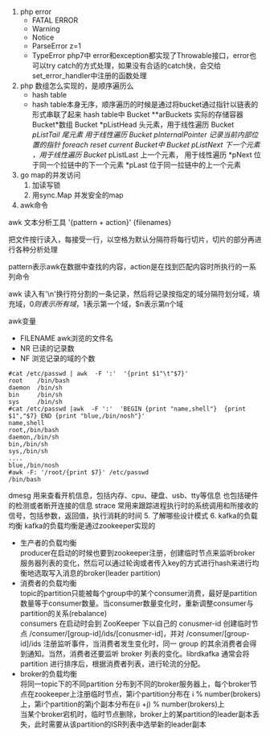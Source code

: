 1. php error
    * FATAL ERROR
    * Warning
    * Notice
    * ParseError  z=1
    * TypeError
   php7中 error和exception都实现了Throwable接口，error也可以try catch的方式处理，如果没有合适的catch快，会交给set_error_handler中注册的函数处理
2. php 数组怎么实现的，是顺序遍历么
   * hash table
   * hash table本身无序，顺序遍历的时候是通过将bucket通过指针以链表的形式串联了起来
    hash table中
    Bucket *\*arBuckets 实际的存储容器 Bucket\*数组
    Bucket *pListHead 头元素，用于线性遍历
    Bucket *pListTail 尾元素  用于线性遍历
    Bucket *pInternalPointer 记录当前内部位置的指针 foreach  reset current
    Bucket中 
      Bucket* pListNext 下一个元素 ，用于线性遍历
      Bucket* pListLast 上一个元素， 用于线性遍历
              *pNext 位于同一个拉链中的下一个元素
              *pLast 位于同一拉链中的上一个元素
3. go map的并发访问
   1. 加读写锁
   2. 用sync.Map 并发安全的map
4. awk命令
  
  awk 文本分析工具 '{pattern + action}' {filenames}

  把文件按行读入，每接受一行，以空格为默认分隔符将每行切片，切片的部分再进行各种分析处理

  pattern表示awk在数据中查找的内容，action是在找到匹配内容时所执行的一系列命令

  awk 读入有'\n'换行符分割的一条记录，然后将记录按指定的域分隔符划分域，填充域，$0则表示所有域，$1表示第一个域，$n表示第n个域

  awk变量 
  * FILENAME awk浏览的文件名 
  * NR 已读的记录数 
  * NF 浏览记录的域的个数
  ``` shell
  #cat /etc/passwd | awk  -F ':'  '{print $1"\t"$7}'
  root    /bin/bash
  daemon  /bin/sh
  bin     /bin/sh
  sys     /bin/sh
  #cat /etc/passwd |awk  -F ':'  'BEGIN {print "name,shell"}  {print $1","$7} END {print "blue,/bin/nosh"}'
  name,shell
  root,/bin/bash
  daemon,/bin/sh
  bin,/bin/sh
  sys,/bin/sh
  ....
  blue,/bin/nosh
  #awk -F: '/root/{print $7}' /etc/passwd             
  /bin/bash
  ```
dmesg 用来查看开机信息，包括内存、cpu、硬盘、usb、tty等信息 也包括硬件的检测或者断开连接的信息
strace 常用来跟踪进程执行时的系统调用和所接收的信号，包括参数，返回值，执行消耗的时间
5. 了解哪些设计模式
6. kafka的负载均衡
   kafka的负载均衡是通过zookeeper实现的
   * 生产者的负载均衡  
     producer在启动的时候也要到zookeeper注册，创建临时节点来监听broker服务器列表的变化，然后可以通过轮询或者传入key的方式进行hash来进行均衡地选取写入消息的broker(leader partition)
   * 消费者的负载均衡  
     topic的partition只能被每个group中的某个consumer消费，最好是partition数量等于consumer数量。当consumer数量变化时，重新调整consumer与partition的关系(rebalance)  
     consumers 在启动时会到 ZooKeeper 下以自己的 conusmer-id 创建临时节点 /consumer/[group-id]/ids/[conusmer-id]，并对 /consumer/[group-id]/ids 注册监听事件，当消费者发生变化时，同一 group 的其余消费者会得到通知。当然，消费者还要监听 broker 列表的变化。librdkafka 通常会将 partition 进行排序后，根据消费者列表，进行轮流的分配。  
   * broker的负载均衡  
     将同一topic下的不同partition 分布到不同的broker服务器上，每个broker节点在zookeeper上注册临时节点，第i个partition分布在 i % number(brokers)上，第i个partition的第j个副本分布在(i +j) % number(brokers)上   
     当某个broker宕机时，临时节点删除，broker上的某partition的leader副本丢失，此时需要从该partition的ISR列表中选举新的leader副本